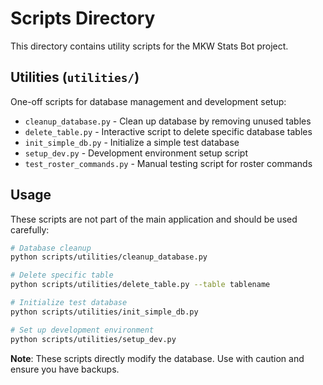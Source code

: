 # Scripts Directory

This directory contains utility scripts for the MKW Stats Bot project.

## Utilities (`utilities/`)

One-off scripts for database management and development setup:

- `cleanup_database.py` - Clean up database by removing unused tables
- `delete_table.py` - Interactive script to delete specific database tables
- `init_simple_db.py` - Initialize a simple test database
- `setup_dev.py` - Development environment setup script
- `test_roster_commands.py` - Manual testing script for roster commands

## Usage

These scripts are not part of the main application and should be used carefully:

```bash
# Database cleanup
python scripts/utilities/cleanup_database.py

# Delete specific table
python scripts/utilities/delete_table.py --table tablename

# Initialize test database
python scripts/utilities/init_simple_db.py

# Set up development environment
python scripts/utilities/setup_dev.py
```

**Note**: These scripts directly modify the database. Use with caution and ensure you have backups.
